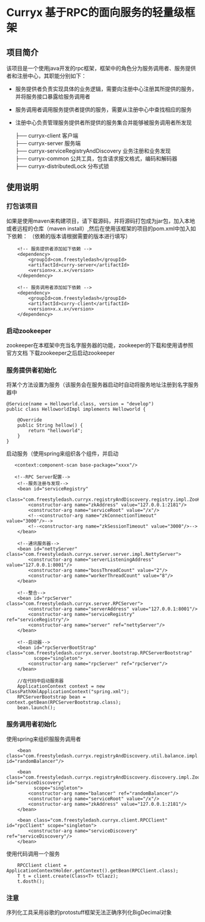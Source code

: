 # Curryx 基于RPC的面向服务的轻量级框架 

## 项目简介

该项目是一个使用java开发的rpc框架，框架中的角色分为服务调用者、服务提供者和注册中心，其职能分别如下：

* 服务提供者负责实现具体的业务逻辑，需要向注册中心注册其所提供的服务，并将服务接口暴露给服务调用者
* 服务调用者调用服务提供者提供的服务，需要从注册中心中查找相应的服务
* 注册中心负责管理服务提供者所提供的服务集合并能够被服务调用者所发现

  ├── curryx-client   客户端<br>
  ├── curryx-server   服务端<br>
  ├── curryx-serviceRegistryAndDiscovery  业务注册和业务发现<br>
  ├── curryx-common   公共工具，包含请求报文格式，编码和解码器<br>
  ├── curryx-distributedLock 分布式锁<br>
  
## 使用说明

### 打包该项目
如果是使用maven来构建项目，请下载源码，并将源码打包成为jar包，加入本地或者远程的仓库（maven install）,然后在使用该框架的项目的pom.xml中加入如下依赖：
（依赖的版本请根据需要的版本进行填写）

```
    <!-- 服务提供者添加如下依赖 -->
    <dependency>
        <groupId>com.freestyledash</groupId>
        <artifactId>curry-server</artifactId>
        <version>x.x.x</version>
    </dependency>
```

```
    <!-- 服务调用者添加如下依赖 -->
    <dependency>
        <groupId>com.freestyledash</groupId>
        <artifactId>curry-client</artifactId>
        <version>x.x.x</version>
    </dependency>
```  

### 启动zookeeper
zookeeper在本框架中充当名字服务器的功能，zookeeper的下载和使用请参照官方文档
下载zookeeper之后启动zookeeper

### 服务提供者初始化
将某个方法设置为服务（该服务会在服务器启动时自动将服务地址注册到名字服务器中
```
@Service(name = Helloworld.class, version = "develop")
public class HelloworldImpl implements Helloworld {

    @Override
    public String hellow() {
        return "helloworld";
    }
}
```

启动服务（使用spring来组织各个组件，并启动
```
   <context:component-scan base-package="xxxx"/>
    
   <!--RPC Server配置-->
    <!--服务注册与发现-->
    <bean id="serviceRegistry"
          class="com.freestyledash.curryx.registryAndDiscovery.registry.impl.ZooKeeperServiceRegistry">
        <constructor-arg name="zkAddress" value="127.0.0.1:2181"/>
        <constructor-arg name="serviceRoot" value="/x"/>
        <!--<constructor-arg name="zkConnectionTimeout" value="3000"/>-->
        <!--<constructor-arg name="zkSessionTimeout" value="3000"/>-->
    </bean>

    <!--通讯服务器-->
    <bean id="nettyServer" class="com.freestyledash.curryx.server.server.impl.NettyServer">
        <constructor-arg name="serverListeningAddress" value="127.0.0.1:8001"/>
        <constructor-arg name="bossThreadCount" value="2"/>
        <constructor-arg name="workerThreadCount" value="8"/>
    </bean>

    <!--整合-->
    <bean id="rpcServer" class="com.freestyledash.curryx.server.RPCServer">
        <constructor-arg name="serverAddress" value="127.0.0.1:8001"/>
        <constructor-arg name="serviceRegistry" ref="serviceRegistry"/>
        <constructor-arg name="server" ref="nettyServer"/>
    </bean>

    <!--启动器-->
    <bean id="rpcServerBootStrap" class="com.freestyledash.curryx.server.bootstrap.RPCServerBootstrap"
          scope="singleton">
        <constructor-arg name="rpcServer" ref="rpcServer"/>
    </bean>
```
```
    //在代码中启动服务器
    ApplicationContext context = new ClassPathXmlApplicationContext("spring.xml");
    RPCServerBootstrap bean = context.getBean(RPCServerBootstrap.class);
    bean.launch();
```
### 服务调用者初始化

使用spring来组织服服务调用者
```
    <bean class="com.freestyledash.curryx.registryAndDiscovery.util.balance.impl.RandomBalancer" id="randomBalancer"/>

    <bean class="com.freestyledash.curryx.registryAndDiscovery.discovery.impl.ZooKeeperServiceDiscovery" id="serviceDiscovery"
          scope="singleton">
        <constructor-arg name="balancer" ref="randomBalancer"/>
        <constructor-arg name="serviceRoot" value="/x"/>
        <constructor-arg name="zkAddress" value="127.0.0.1:2181"/>
    </bean>

    <bean class="com.freestyledash.curryx.client.RPCClient" id="rpcClient" scope="singleton">
        <constructor-arg name="serviceDiscovery" ref="serviceDiscovery"/>
    </bean>
 ```
 使用代码调用一个服务
 ```
     RPCClient client = ApplicationContextHolder.getContext().getBean(RPCClient.class);
     T t = client.create(Class<T> tClazz);
     t.dosth();
 ```
 
 ### 注意
 序列化工具采用谷歌的protostuff框架无法正确序列化BigDecimal对象